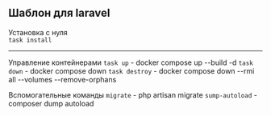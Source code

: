 ## Шаблон для laravel  
Установка с нуля  
`task install`  

---
Управление контейнерами
`task up` - docker compose up --build -d
`task down` - docker compose down
`task destroy` - docker compose down --rmi all --volumes --remove-orphans  

Вспомогательные команды
`migrate` - php artisan migrate
`sump-autoload` - composer dump autoload  


